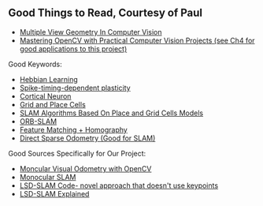 ## Good Things to Read, Courtesy of Paul

+ [Multiple View Geometry In Computer Vision](http://cvrs.whu.edu.cn/downloads/ebooks/Multiple%20View%20Geometry%20in%20Computer%20Vision%20(Second%20Edition).pdf)
+ [Mastering OpenCV with Practical Computer Vision Projects (see Ch4 for good applications to this project)](https://www.cs.ccu.edu.tw/~damon/photo/,OpenCV/,Mastering_OpenCV.pdf)


Good Keywords:
+ [Hebbian Learning](https://www.google.com/search?q=hebbian+learning&rlz=1C1GCEU_enUS819US821&oq=hebbian+learning&aqs=chrome..69i57j0l5.1968j0j7&sourceid=chrome&ie=UTF-8)
+ [Spike-timing-dependent plasticity](https://en.wikipedia.org/wiki/Spike-timing-dependent_plasticity)
+ [Cortical Neuron](https://www.youtube.com/watch?v=8VdFf3egwfg)
+ [Grid and Place Cells](https://en.wikipedia.org/wiki/Grid_cell)
+ [SLAM Algorithms Based On Place and Grid Cells Models](https://www.nst.ei.tum.de/fileadmin/w00bqs/www/publications/as/2014WS-HS-SLAMAlgorithmsBasedOnPlaceAndGridCells.pdf)
+ [ORB-SLAM](http://webdiis.unizar.es/~raulmur/orbslam/)
+ [Feature Matching + Homography](https://opencv-python-tutroals.readthedocs.io/en/latest/py_tutorials/py_feature2d/py_feature_homography/py_feature_homography.html)
+ [Direct Sparse Odometry (Good for SLAM)](https://github.com/JakobEngel/dso)

Good Sources Specifically for Our Project:
+ [Moncular Visual Odometry with OpenCV](https://avisingh599.github.io/vision/monocular-vo/) 
+ [Monocular SLAM](https://www.doc.ic.ac.uk/~ab9515/monoslam.html)
+ [LSD-SLAM Code- novel approach that doesn't use keypoints](https://github.com/tum-vision/lsd_slam)
+ [LSD-SLAM Explained](https://vision.in.tum.de/research/vslam/lsdslam)

